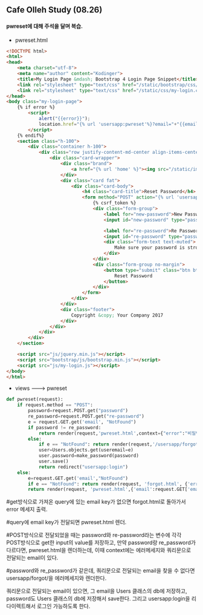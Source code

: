 ## Cafe Olleh Study (08.26)

#### pwreset에 대해 주석을 달며 복습.

- pwreset.html

```html
<!DOCTYPE html>
<html>
<head>
	<meta charset="utf-8">
	<meta name="author" content="Kodinger">
	<title>My Login Page &mdash; Bootstrap 4 Login Page Snippet</title>
	<link rel="stylesheet" type="text/css" href="/static/bootstrap/css/bootstrap.min.css">
	<link rel="stylesheet" type="text/css" href="/static/css/my-login.css">
</head>
<body class="my-login-page">
	{% if error %}
		<script>
			alert("{{error}}");
			location.href="{% url 'usersapp:pwreset'%}?email="+"{{email}}";
		</script>
	{% endif%}
	<section class="h-100">
		<div class="container h-100">
			<div class="row justify-content-md-center align-items-center h-100">
				<div class="card-wrapper">
					<div class="brand">
						<a href="{% url 'home' %}"><img src="/static/img/logo_login.png"></a>
					</div>
					<div class="card fat">
						<div class="card-body">
							<h4 class="card-title">Reset Password</h4>
							<form method="POST" action="{% url 'usersapp:pwreset'%}?email={{email}}">
								{% csrf_token %}
								<div class="form-group">
									<label for="new-password">New Password</label>
									<input id="new-password" type="password" class="form-control" name="password" required autofocus data-eye>

									<label for="re-password">Re Password</label>
									<input id="re-password" type="password" class="form-control" name="re-password" required autofocus data-eye>
									<div class="form-text text-muted">
										Make sure your password is strong and easy to remember
									</div>
								</div>
								<div class="form-group no-margin">
									<button type="submit" class="btn btn-primary btn-block">
										Reset Password
									</button>
								</div>
							</form>
						</div>
					</div>
					<div class="footer">
						Copyright &copy; Your Company 2017
					</div>
				</div>
			</div>
		</div>
	</section>

	<script src="js/jquery.min.js"></script>
	<script src="bootstrap/js/bootstrap.min.js"></script>
	<script src="js/my-login.js"></script>
</body>
</html>
```



- views ---> pwreset

```python
def pwreset(request):
    if request.method == "POST":
        password=request.POST.get("password")
        re_password=request.POST.get("re-password")
        e = request.GET.get('email', "NotFound")
        if password != re_password:
            return render(request,'pwreset.html',context={"error":"비밀번호가 일치하지 않습니다.",'email':e})
        else:
            if e == "NotFound": return render(request,'/usersapp/forgot/',{'error':"변경할 이메일을 입력해 주세요."})
            user=Users.objects.get(useremail=e)
            user.password=make_password(password)
            user.save()
            return redirect("usersapp:login")
    else:
        e=request.GET.get('email',"NotFound")
        if e == "NotFound": return render(request, 'forgot.html', {'error': "변경할 이메일을 입력해 주세요."})
        return render(request, 'pwreset.html',{'email':request.GET['email']})
```

#get방식으로 가져온 query에 있는 email key가 없으면 forgot.html로 돌아가서 error 메세지 출력.

#query에 email key가 전달되면 pwreset.html 렌더.

#POST방식으로 전달되었을 때는 password와 re-password라는 변수에 각각 POST방식으로 get한 input의 value를 저장하고, 만약 password랑 re_password가 다르다면, pwreset.html을 렌더하는데, 이때 context에는 에러메세지와 쿼리문으로 전달되는 email이 있다.

#password와 re_password가 같은데, 쿼리문으로 전달되는 email을 찾을 수 없다면 usersapp/forgot/을 에러메세지와 렌더한다.

쿼리문으로 전달되는 email이 있으면,  그 email을 Users 클래스의 db에 저장하고, password도 Users 클래스의 db에 저장해서 save한다. 그리고 usersapp:login을 리다이렉트해서 로그인 가능하도록 한다.